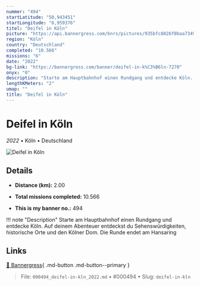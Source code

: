 ```yaml
---
nummer: "494"
startLatitude: "50,943451"
startLongitude: "6,959376"
titel: "Deifel in Köln"
picture: "https://api.bannergress.com/bnrs/pictures/935bfc8026f0baa734992c8f0e84f869"
region: "Köln"
country: "Deutschland"
completed: "10.566"
missions: "6"
date: "2022"
bg-link: "https://bannergress.com/banner/deifel-in-k%C3%B6ln-7270"
onyx: "0"
description: "Starte am Hauptbahnhof einen Rundgang und entdecke Köln. Auf deinem Abenteuer entdeckst du Sehenswürdigkeiten, historische Orte und den Kölner Dom. Die Runde endet am Hansaring"
lengthKMeters: "2"
umap: ""
title: "Deifel in Köln"
---
```

# Deifel in Köln

*2022* • Köln • Deutschland

![Deifel in Köln](https://api.bannergress.com/bnrs/pictures/935bfc8026f0baa734992c8f0e84f869)

## Details
- **Distance (km):** 2.00

- **Total missions completed:** 10.566
- **This is my banner no.:** 494


!!! note "Description"
    Starte am Hauptbahnhof einen Rundgang und entdecke Köln. Auf deinem Abenteuer entdeckst du Sehenswürdigkeiten, historische Orte und den Kölner Dom. Die Runde endet am Hansaring



## Links
[🔗 Bannergress](https://bannergress.com/banner/deifel-in-k%C3%B6ln-7270){ .md-button .md-button--primary }



> File: `000494_deifel-in-kln_2022.md` • #000494 • Slug: `deifel-in-kln`
